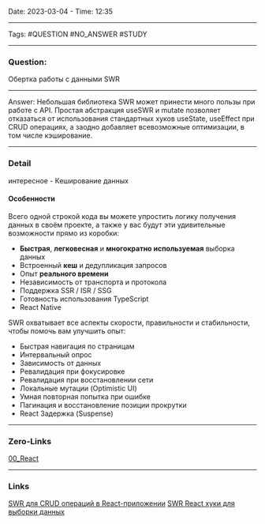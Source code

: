 Date: 2023-03-04 - Time: 12:35
___
Tags: #QUESTION #NO_ANSWER #STUDY 
___
### Question:
Обертка работы с данными SWR
___
Answer:
Небольшая библиотека SWR может принести много пользы при работе с API. Простая абстракция useSWR и mutate позволяет отказаться от использования стандартных хуков useState, useEffect при CRUD операциях, а заодно добавляет всевозможные оптимизации, в том числе кэширование.
___
### Detail
интересное - Кеширование данных

#### Особенности[](https://swr.vercel.app/ru#особенности)

Всего одной строкой кода вы можете упростить логику получения данных в своём проекте, а также у вас будут эти удивительные возможности прямо из коробки:

-   **Быстрая**, **легковесная** и **многократно используемая** выборка данных
-   Встроенный **кеш** и дедупликация запросов
-   Опыт **реального времени**
-   Независимость от транспорта и протокола
-   Поддержка SSR / ISR / SSG
-   Готовность использования TypeScript
-   React Native

SWR охватывает все аспекты скорости, правильности и стабильности, чтобы помочь вам улучшить опыт:

-   Быстрая навигация по страницам
-   Интервальный опрос
-   Зависимость от данных
-   Ревалидация при фокусировке
-   Ревалидация при восстановлении сети
-   Локальные мутации (Optimistic UI)
-   Умная повторная попытка при ошибке
-   Пагинация и восстановление позиции прокрутки
-   React Задержка (Suspense)
___
### Zero-Links
[00_React](../__Z_CORE/00_React.md)
___
### Links
[SWR для CRUD операций в React-приложении](https://www.youtube.com/watch?v=HD3b9B-AOh8)
[SWR React хуки для выборки данных](https://swr.vercel.app/ru)